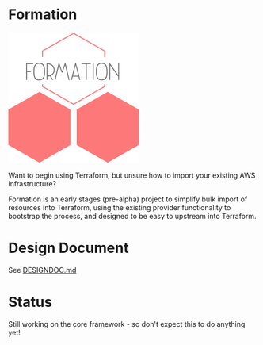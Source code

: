 # Formation

![Logo](https://raw.githubusercontent.com/jmcgill/formation/master/resources/logo.png)

Want to begin using Terraform, but unsure how to import your existing AWS infrastructure?

Formation is an early stages (pre-alpha) project to simplify bulk import of resources into Terraform,
using the existing provider functionality to bootstrap the process, and designed to be easy to upstream
into Terraform.

# Design Document

See [DESIGNDOC.md](https://github.com/jmcgill/formation/blob/master/DESIGNDOC.md)

# Status

Still working on the core framework - so don't expect this to do anything yet!

